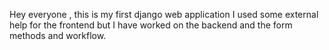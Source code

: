 Hey everyone , this is my first django web application I used some external help for the frontend but I have worked on the backend and the form methods and workflow.
